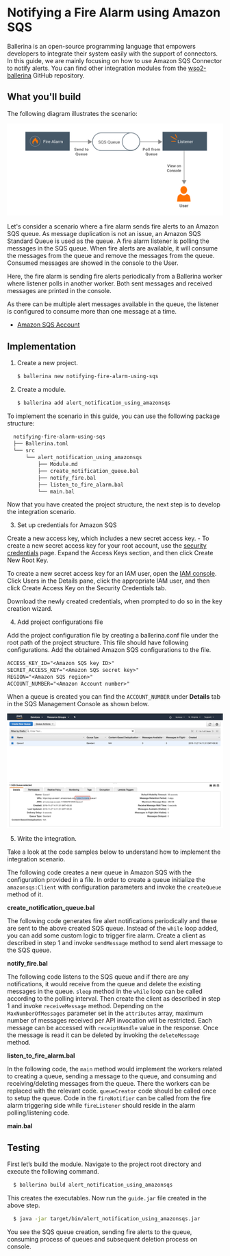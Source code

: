 # Notifying a Fire Alarm using Amazon SQS

Ballerina is an open-source programming language that empowers developers to integrate their system easily with the 
support of connectors. In this guide, we are mainly focusing on how to use Amazon SQS Connector to notify alerts. 
You can find other integration modules from the [wso2-ballerina](https://github.com/wso2-ballerina) GitHub repository.

## What you'll build

The following diagram illustrates the scenario:

![Message flow diagram image](../../../../../assets/img/sqs-alert.png)

Let's consider a scenario where a fire alarm sends fire alerts to an Amazon SQS queue. As message duplication is not an issue, an Amazon SQS Standard Queue is used as the queue. A fire alarm listener is polling the messages in the SQS queue. When fire alerts are available, it will consume the messages from the queue and remove the messages from the queue. Consumed messages are showed in the console to the User.

Here, the fire alarm is sending fire alerts periodically from a Ballerina worker where listener polls in another worker. Both sent messages and received messages are printed in the console.

As there can be multiple alert messages available in the queue, the listener is configured to consume more than one message at a time.

<!-- INCLUDE_MD: ../../../../../tutorial-prerequisites.md -->

- [Amazon SQS Account](https://aws.amazon.com/sqs/)

<!-- INCLUDE_MD: ../../../../../tutorial-get-the-code.md -->

## Implementation

1. Create a new project.

    ```bash
    $ ballerina new notifying-fire-alarm-using-sqs
    ```

2. Create a module.

    ```bash
    $ ballerina add alert_notification_using_amazonsqs
    ```

To implement the scenario in this guide, you can use the following package structure:

```
  notifying-fire-alarm-using-sqs
  ├── Ballerina.toml
  └── src
      └── alert_notification_using_amazonsqs
          ├── Module.md
          ├── create_notification_queue.bal
          ├── notify_fire.bal
          ├── listen_to_fire_alarm.bal
          └── main.bal
```

Now that you have created the project structure, the next step is to develop the integration scenario.

3. Set up credentials for Amazon SQS

Create a new access key, which includes a new secret access key. - To create a new secret access key for your root account, use the [security credentials](https://console.aws.amazon.com/iam/home?#security_credential) page. Expand the Access Keys section, and then click Create New Root Key.

To create a new secret access key for an IAM user, open the [IAM console](https://console.aws.amazon.com/iam/home?region=us-east-1#/home). Click Users in the Details pane, click the appropriate IAM user, and then click Create Access Key on the Security Credentials tab.

Download the newly created credentials, when prompted to do so in the key creation wizard.

4. Add project configurations file

Add the project configuration file by creating a ballerina.conf file under the root path of the project structure. This file should have following configurations. Add the obtained Amazon SQS configurations to the file.

```
ACCESS_KEY_ID="<Amazon SQS key ID>"
SECRET_ACCESS_KEY="<Amazon SQS secret key>"
REGION="<Amazon SQS region>"
ACCOUNT_NUMBER="<Amazon Account number>"
```

When a queue is created you can find the `ACCOUNT_NUMBER` under **Details** tab in the SQS Management Console as shown below.

![SQS Console](../../../../../assets/img/sqs-console.png)

5. Write the integration.

Take a look at the code samples below to understand how to implement the integration scenario.

The following code creates a new queue in Amazon SQS with the configuration provided in a file. In order to create a queue initialize the `amazonsqs:Client` with configuration parameters and invoke the `createQueue` method of it.

**create_notification_queue.bal**
<!-- INCLUDE_CODE: src/alert_notification_using_amazonsqs/create_notification_queue.bal -->

The following code generates fire alert notifications periodically and these are sent to the above created SQS queue. Instead of the `while` loop added, you can add some custom logic to trigger fire alarm. Create a client as described in step 1 and invoke `sendMessage` method to send alert message to the SQS queue.

**notify_fire.bal**
<!-- INCLUDE_CODE: src/alert_notification_using_amazonsqs/notify_fire.bal -->

The following code listens to the SQS queue and if there are any notifications, it would receive from the queue and delete the existing messages in the queue. `sleep` method in the `while` loop can be called according to the polling interval. Then create the client as described in step 1 and invoke `receiveMessage` method. Depending on the `MaxNumberOfMessages` parameter set in the `attributes` array, maximum number of messages received per API invocation will be restricted. Each message can be accessed with `receiptHandle` value in the response. Once the message is read it can be deleted by invoking the `deleteMessage` method.

**listen_to_fire_alarm.bal**
<!-- INCLUDE_CODE: src/alert_notification_using_amazonsqs/listen_to_fire_alarm.bal -->

In the following code, the `main` method would implement the workers related to creating a queue, sending a message to the queue, and consuming and receiving/deleting messages from the queue. There the workers can be replaced with the relevant code. `queueCreator` code should be called once to setup the queue. Code in the `fireNotifier` can be called from the fire alarm triggering side while `fireListener` should reside in the alarm polling/listening code.

**main.bal**
<!-- INCLUDE_CODE: src/alert_notification_using_amazonsqs/main.bal -->

## Testing

First let’s build the module. Navigate to the project root directory and execute the following command.

```bash
  $ ballerina build alert_notification_using_amazonsqs
```

This creates the executables. Now run the `guide.jar` file created in the above step.

```bash
  $ java -jar target/bin/alert_notification_using_amazonsqs.jar
```

You see the SQS queue creation, sending fire alerts to the queue, consuming process of queues and subsequent deletion process on console.
